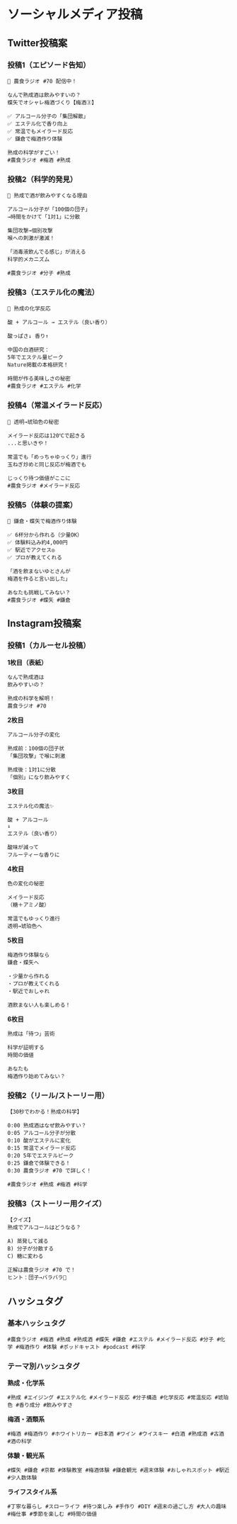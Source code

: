 # ソーシャルメディア投稿

## Twitter投稿案

### 投稿1（エピソード告知）
```
🍶 農食ラジオ #70 配信中！

なんで熟成酒は飲みやすいの？
蝶矢でオシャレ梅酒づくり【梅酒③】

✅ アルコール分子の「集団解散」
✅ エステル化で香り向上
✅ 常温でもメイラード反応
✅ 鎌倉で梅酒作り体験

熟成の科学がすごい！
#農食ラジオ #梅酒 #熟成
```

### 投稿2（科学的発見）
```
🔬 熟成で酒が飲みやすくなる理由

アルコール分子が「100個の団子」
→時間をかけて「1対1」に分散

集団攻撃→個別攻撃
喉への刺激が激減！

「消毒液飲んでる感じ」が消える
科学的メカニズム

#農食ラジオ #分子 #熟成
```

### 投稿3（エステル化の魔法）
```
🌸 熟成の化学反応

酸 + アルコール → エステル（良い香り）

酸っぱさ↓ 香り↑

中国の白酒研究：
5年でエステル量ピーク
Nature掲載の本格研究！

時間が作る美味しさの秘密
#農食ラジオ #エステル #化学
```

### 投稿4（常温メイラード反応）
```
🎨 透明→琥珀色の秘密

メイラード反応は120℃で起きる
...と思いきや！

常温でも「めっちゃゆっくり」進行
玉ねぎ炒めと同じ反応が梅酒でも

じっくり待つ価値がここに
#農食ラジオ #メイラード反応
```

### 投稿5（体験の提案）
```
📍 鎌倉・蝶矢で梅酒作り体験

✅ 6杯分から作れる（少量OK）
✅ 体験料込み約4,000円
✅ 駅近でアクセス◎
✅ プロが教えてくれる

「酒を飲まないゆとさんが
梅酒を作ると言い出した」

あなたも挑戦してみない？
#農食ラジオ #蝶矢 #鎌倉
```

## Instagram投稿案

### 投稿1（カルーセル投稿）

**1枚目（表紙）**
```
なんで熟成酒は
飲みやすいの？

熟成の科学を解明！
農食ラジオ #70
```

**2枚目**
```
アルコール分子の変化

熟成前：100個の団子状
「集団攻撃」で喉に刺激

熟成後：1対1に分散
「個別」になり飲みやすく
```

**3枚目**
```
エステル化の魔法✨

酸 + アルコール
↓
エステル（良い香り）

酸味が減って
フルーティーな香りに
```

**4枚目**
```
色の変化の秘密

メイラード反応
（糖＋アミノ酸）

常温でもゆっくり進行
透明→琥珀色へ
```

**5枚目**
```
梅酒作り体験なら
鎌倉・蝶矢へ

・少量から作れる
・プロが教えてくれる
・駅近でおしゃれ

酒飲まない人も楽しめる！
```

**6枚目**
```
熟成は「待つ」芸術

科学が証明する
時間の価値

あなたも
梅酒作り始めてみない？
```

### 投稿2（リール/ストーリー用）
```
【30秒でわかる！熟成の科学】

0:00 熟成酒はなぜ飲みやすい？
0:05 アルコール分子が分散
0:10 酸がエステルに変化
0:15 常温でメイラード反応
0:20 5年でエステルピーク
0:25 鎌倉で体験できる！
0:30 農食ラジオ #70 で詳しく！

#農食ラジオ #熟成 #梅酒 #科学
```

### 投稿3（ストーリー用クイズ）
```
【クイズ】
熟成でアルコールはどうなる？

A) 蒸発して減る
B) 分子が分散する
C) 糖に変わる

正解は農食ラジオ #70 で！
ヒント：団子→バラバラ🍡
```

## ハッシュタグ

### 基本ハッシュタグ
```
#農食ラジオ #梅酒 #熟成 #熟成酒 #蝶矢 #鎌倉 #エステル #メイラード反応 #分子 #化学 #梅酒作り #体験 #ポッドキャスト #podcast #科学
```

### テーマ別ハッシュタグ

**熟成・化学系**
```
#熟成 #エイジング #エステル化 #メイラード反応 #分子構造 #化学反応 #常温反応 #琥珀色 #香り成分 #飲みやすさ
```

**梅酒・酒類系**
```
#梅酒 #梅酒作り #ホワイトリカー #日本酒 #ワイン #ウイスキー #白酒 #熟成酒 #古酒 #酒の科学
```

**体験・観光系**
```
#蝶矢 #鎌倉 #京都 #体験教室 #梅酒体験 #鎌倉観光 #週末体験 #おしゃれスポット #駅近 #少人数体験
```

**ライフスタイル系**
```
#丁寧な暮らし #スローライフ #待つ楽しみ #手作り #DIY #週末の過ごし方 #大人の趣味 #梅仕事 #季節を楽しむ #時間の価値
```